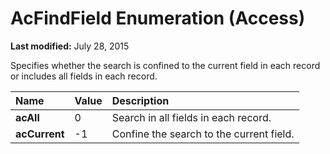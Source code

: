
# AcFindField Enumeration (Access)

 **Last modified:** July 28, 2015

Specifies whether the search is confined to the current field in each record or includes all fields in each record. 


|**Name**|**Value**|**Description**|
|:-----|:-----|:-----|
| **acAll**|0|Search in all fields in each record.|
| **acCurrent**|-1|Confine the search to the current field.|
